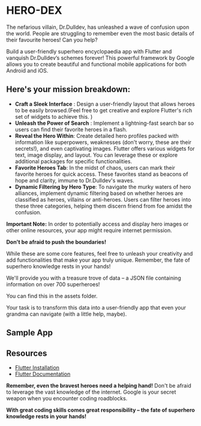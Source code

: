 # HERO-DEX

The nefarious villain, Dr.Dulldev, has unleashed a wave of confusion upon the world. People are struggling to remember even the most basic details of their favourite heroes! Can you help?

Build a user-friendly superhero encyclopaedia app with Flutter and vanquish Dr.Dulldev’s schemes forever! This powerful framework by Google allows you to create beautiful and functional mobile applications for both Android and iOS.

## Here's your mission breakdown:

- **Craft a Sleek Interface** : Design a user-friendly layout that allows heroes to be easily browsed.(Feel free to get creative and explore Flutter's rich set of widgets to achieve this.
  )
- **Unleash the Power of Search** : Implement a lightning-fast search bar so users can find their favorite heroes in a flash.
- **Reveal the Hero Within**: Create detailed hero profiles packed with information like superpowers, weaknesses (don't worry, these are their secrets!), and even captivating images. Flutter offers various widgets for text, image display, and layout. You can leverage these or explore additional packages for specific functionalities.
- **Favorite Heroes Tab**: In the midst of chaos, users can mark their favorite heroes for quick access. These favorites stand as beacons of hope and clarity, immune to Dr.Dulldev's waves.
- **Dynamic Filtering by Hero Type**: To navigate the murky waters of hero alliances, implement dynamic filtering based on whether heroes are classified as heroes, villains or anti-heroes. Users can filter heroes into these three categories, helping them discern friend from foe amidst the confusion.


**Important Note:** In order to potentially access and display hero images or other online resources, your app might require internet permission.


**Don't be afraid to push the boundaries!**

While these are some core features, feel free to unleash your creativity and add functionalities that make your app truly unique. Remember, the fate of superhero knowledge rests in your hands!

We'll provide you with a treasure trove of data – a JSON file containing information on over 700 superheroes!

You can find this in the assets folder.

Your task is to transform this data into a user-friendly app that even your grandma can navigate (with a little help, maybe).



## Sample App



## Resources

- [Flutter Installation](https://docs.flutter.dev/get-started/install)
- [Flutter Documentation](https://docs.flutter.dev/)

**Remember, even the bravest heroes need a helping hand!** Don't be afraid to leverage the vast knowledge of the internet. Google is your secret weapon when you encounter coding roadblocks.

**With great coding skills comes great responsibility – the fate of superhero knowledge rests in your hands!**
